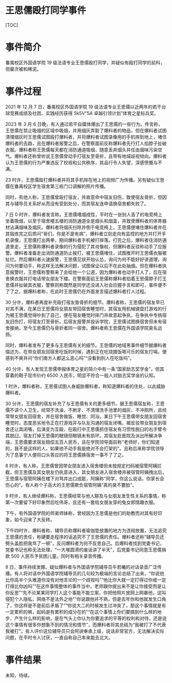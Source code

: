 # 王思儒殴打同学事件

[TOC]

# 事件简介

番禺校区外国语学院 19 级法语专业王思儒殴打同学，并疑似有殴打同学的前科，但屡次被和稀泥。

# 事件过程

2021 年 12 月 7 日，番禺校区外国语学院 19 级法语专业王思儒以近两年的若干台球竞赛成绩及社团、实践经历获得 Sk5V“5A 卓越引领计划”体育之星标兵奖。

2023 年 3 月 6 日晚，有人通过若干自媒体爆出了王思儒的一些行为。传言称，王思儒在禁止吸烟的区域中吸烟，并用烟灰弄脏了爆料者的物品，但在爆料者试图清理烟灰时王思儒试图殴打爆料者，并将爆料者试图录像用的手机摔到地上，堵住爆料者的去路，且在爆料者报警之后，在警察面前反称爆料者先行打人掐脖子扯破衣服。爆料者称王思儒每天都在消防通道吸烟，随意丢弃烟头并任由烟味污染空气。爆料者还称曾听说王思儒曾动手打宿友至骨折，且带有地域歧视倾向。爆料者认为王思儒的行为严重违反了校规和公共秩序，其品行令人失望，深感愤慨与不满。

23 时许，王思儒殴打爆料者并将其手机摔在地上的视频广为传播。另有疑似王思儒在番禺校区学生宿舍第三栋门口调解的照片传播。

同时，有他人称，王思儒曾殴打宿友，并故意命中宿友旧伤，致使宿友骨折，但因其与辅导员关系好从而没有受到处分，而其宿友连申请换宿舍都失败了。

7 日 0 时许，爆料者发言称，王思儒嗜烟成性，平时在一张别人丢了的电竞椅上坐着吸烟，以至于宿舍楼五楼的消防通道全是烟头和烟盒，并致使爆料者的体育器材沾满烟味及烟灰。爆料者将烟灰扫除并倒于电竞椅上，王思儒便堵住爆料者并在其锻炼完之后质问“哥们，你是不是有病”，爆料者立刻走向有监控的地方并打开手机录像，王思儒打出两拳，期间爆料者手机被打摔落。打完之后，爆料者往消防通道里走，王思儒称爆料者录像的行为侵犯了其肖像权，但爆料者反驳称动手了应报警。爆料者准备走出消防通道防止挨打，被王思儒堵住，试图推开时王思儒衣服被扯烂。然后爆料者火速报警，王思儒见状开始认怂，询问为何不能好好讲道理，询问为何要动手，称这样无法解决问题，试图保证以后不在此处抽烟。但在爆料者执意报警时，王思儒称警察来了会给他一个公道，因为爆料者也动手打人了，后在宿舍换衣服并打电话带女朋友下楼。在警察面前王思儒称爆料者掐着王思儒脖子打王思儒并扯破其衣服，警察则称既然是同学还没进入社会应握手言和即可，事件便不了了之。据爆料者称，在此时王思儒仍在外面发言描述爆料者打人过程。

30 分许，爆料者再度补充殴打宿友致骨折的细节。爆料者称，王思儒的宿友早已对其不满，在某日王思儒将女朋友带回宿舍睡觉时，其宿友用机械键盘打游戏的行为被王思儒觉得吵到了自己，便在宿友睡觉时摔门并故意起争执，在争执中专挑宿友旧伤打，将宿友打至骨折。后宿友报警并投诉学院，王思儒试图换宿舍但未有宿舍接纳，至今王思儒仍与骨折者同一宿舍。爆料者称王思儒在外国语学院臭名远扬。

同时，爆料者发布了更多与王思儒有关的细节。王思儒的地域黑事件细节据爆料者描述为，在带女朋友回宿舍吃饭的时候，遇到正在吃烧腊饭喝可乐的宿友打嗝，便感到不爽并问“你们南方人都这么恶心吗”“没看到别人在吃饭吗”。

40 分许，有人发现王思儒申报体育之星的简介中有一条“国家励志奖学金”，但其穿着的鞋子现市价约 6500 人民币，明显不符合一般人对励志奖学金的认知。

1 时许，爆料者称，王思儒试图人身威胁爆料者，称知道爆料者的住处，以此威胁爆料者。

30 分许，王思儒的宿友补充了与王思儒有关的更多细节。据王思儒宿友称，王思儒不讲个人卫生，经常不洗澡、不刷牙、不清理洗手池里的烟灰、不冲厕所，且经常带女朋友回宿舍，并在宿舍做饭、睡觉、同浴。某日下午王思儒带女朋友回宿舍睡觉时，态度恶劣地令正在打游戏并与队友沟通的宿友闭嘴，被反驳带女朋友到宿舍还让其闭嘴，后演变为互殴，在殴打中王思儒抓住宿友有习惯性脱臼的右手臂令其脱臼，宿友打掉王思儒的眼镜但眼镜未有损坏。其宿友赴医院及派出所解决争端，王思儒要求宿友赔偿五百人民币，且在学院领导面前称“老师好，你们知道的，我不是这样的人，如果他不动手我是绝对不会打架的”。且称后来称学院领导为了息事宁人便将口头答应的将王思儒换宿舍一事不了了之。

8 时许，有人称，王思儒曾因带女朋友进入宿舍楼但未按规定扫码被宿管阿姨拦截，但王思儒及其女朋友仍执意进入，其女朋友进入宿舍楼并被宿管阿姨拽出后，王思儒与宿管阿姨在楼下对骂并出口成脏，阿姨称“同学，你这么说话，你家长会伤心的”。有人称个子高大的王思儒欺负宿管阿姨“真的臭不要脸”。

9 时许，有人继续爆料称，王思儒经常与他人聊及与女朋友发生性关系的事情，称第一次要留下好印象然后吃伟哥，且还有一套给女朋友穿的兔女郎情趣衣服。

下午，有外国语学院的师弟师妹称，曾经因为王思儒是他们的助教而对其有好印象，如今迎来了大反转。

下午四时许，爆料者称，辅导员称爆料者瑜伽垫放置的地方为违规放置，无法追究王思儒的责任，称硬要走程序的话追究不了王思儒的责任。爆料者还称“辅导员还劈头盖脸把我骂了一顿”，反问爆料者为何不反思自己。后爆料者找到党委书记，党委书记也称无法处理，“一大堆圆滑的废话讲了半天”，后党委书记同意王思儒捐款 500 人民币予贫困儿童。同时有相关录音传播。

8 日，事件持续发酵。疑似爆料者与外国语学院辅导员牛若曦的对话录音广泛传播。有人将对话中外国语学院辅导员的几句较为极端的言论总结了出来，“你说他比你高半个头难道你没有对他言论的一个歧视吗”“他比你大就一定打得过你或一定打得比你凶吗”“在这件事情整体的事件当中，老师跟你提出来不是让你接受而是让你反思”“先不论某某同学打人这个事能不能立案，你把他照片放网上网暴他，这叫侵犯个人隐私，网络不是法外之地”“你说跟他并不熟，但是去年你和他就发生口角了，你这样是不是前后矛盾了”“你说大二的时候发生过冲突了，那这个事情就是有一定累积的嘛，起码是有累积的成分在的”“在这个事情上你们要搞到什么样的地步，产生什么样的影响，是在气头上你认为你要追求的平等的权利和对待，还是说这个事情有很多你想象不到的情况和情节”，而爆料者将其总结为“我被打了不代表我被打”。有人评价这位辅导员只会阿谀奉承上级，说话非常官方，无法解决实际问题，在平时令人讨厌，一直自称自己本来能去北大。

# 事件结果

未知，待续。